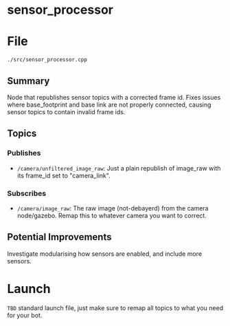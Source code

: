 # sensor_processor
# File
`./src/sensor_processor.cpp`

## Summary 
 Node that republishes sensor topics with a corrected frame id. Fixes issues where base_footprint and 
base link are not properly connected, causing sensor topics to contain invalid frame ids.

## Topics

### Publishes
- `/camera/unfiltered_image_raw`: Just a plain republish of image_raw with its frame_id set to "camera_link".

### Subscribes
- `/camera/image_raw`: The raw image (not-debayerd) from the camera node/gazebo. Remap this to whatever camera you want to correct.

## Potential Improvements
Investigate modularising how sensors are enabled, and include more sensors. 

# Launch 
 `TBD` 
 standard launch file, just make sure to remap all topics to what you need for your bot. 

